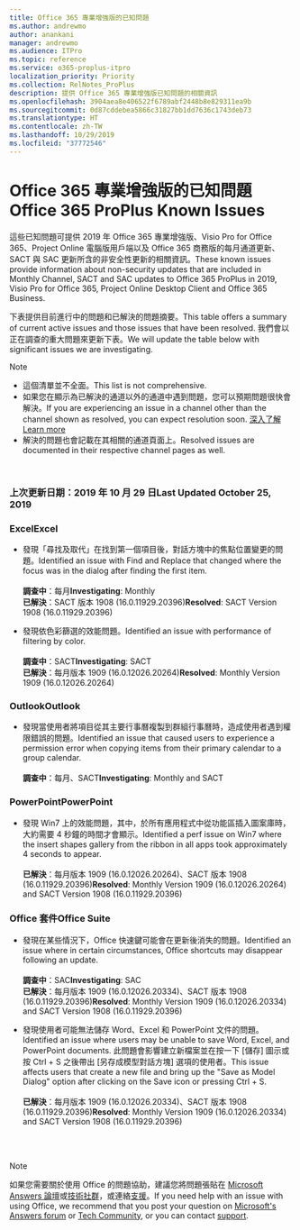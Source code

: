 ```yaml
---
title: Office 365 專業增強版的已知問題
ms.author: andrewmo
author: anankani
manager: andrewmo
ms.audience: ITPro
ms.topic: reference
ms.service: o365-proplus-itpro
localization_priority: Priority
ms.collection: RelNotes_ProPlus
description: 提供 Office 365 專業增強版已知問題的相關資訊
ms.openlocfilehash: 3904aea8e406522f6789abf2448b8e829311ea9b
ms.sourcegitcommit: 0d87cddebea5866c31827bb1dd7636c1743deb73
ms.translationtype: HT
ms.contentlocale: zh-TW
ms.lasthandoff: 10/29/2019
ms.locfileid: "37772546"
---
```

# <a name="office-365-proplus-known-issues"></a><span data-ttu-id="90de5-103">Office 365 專業增強版的已知問題</span><span class="sxs-lookup"><span data-stu-id="90de5-103">Office 365 ProPlus Known Issues</span></span>

<span data-ttu-id="90de5-104">這些已知問題可提供 2019 年 Office 365 專業增強版、Visio Pro for Office 365、Project Online 電腦版用戶端以及 Office 365 商務版的每月通道更新、SACT 與 SAC 更新所含的非安全性更新的相關資訊。</span><span class="sxs-lookup"><span data-stu-id="90de5-104">These known issues provide information about non-security updates that are included in Monthly Channel, SACT and SAC updates to Office 365 ProPlus in 2019, Visio Pro for Office 365, Project Online Desktop Client and Office 365 Business.</span></span>

<span data-ttu-id="90de5-105">下表提供目前進行中的問題和已解決的問題摘要。</span><span class="sxs-lookup"><span data-stu-id="90de5-105">This table offers a summary of current active issues and those issues that have been resolved.</span></span>  <span data-ttu-id="90de5-106">我們會以正在調查的重大問題來更新下表。</span><span class="sxs-lookup"><span data-stu-id="90de5-106">We will update the table below with significant issues we are investigating.</span></span>

> [!NOTE]
>- <span data-ttu-id="90de5-107">這個清單並不全面。</span><span class="sxs-lookup"><span data-stu-id="90de5-107">This list is not comprehensive.</span></span>
>- <span data-ttu-id="90de5-108">如果您在顯示為已解決的通道以外的通道中遇到問題，您可以預期問題很快會解決。</span><span class="sxs-lookup"><span data-stu-id="90de5-108">If you are experiencing an issue in a channel other than the channel shown as resolved, you can expect resolution soon.</span></span> [<span data-ttu-id="90de5-109">深入了解</span><span class="sxs-lookup"><span data-stu-id="90de5-109">Learn more</span></span>](https://docs.microsoft.com/zh-TW/DeployOffice/overview-of-update-channels-for-office-365-proplus#BKMK_SAC)
>- <span data-ttu-id="90de5-110">解決的問題也會記載在其相關的通道頁面上。</span><span class="sxs-lookup"><span data-stu-id="90de5-110">Resolved issues are documented in their respective channel pages as well.</span></span>

<br>

### <a name="last-updated-october-29-2019"></a><span data-ttu-id="90de5-111">上次更新日期：2019 年 10 月 29 日</span><span class="sxs-lookup"><span data-stu-id="90de5-111">Last Updated October 25, 2019</span></span>

### <a name="excel"></a><span data-ttu-id="90de5-112">Excel</span><span class="sxs-lookup"><span data-stu-id="90de5-112">Excel</span></span>
- <span data-ttu-id="90de5-113">發現「尋找及取代」在找到第一個項目後，對話方塊中的焦點位置變更的問題。</span><span class="sxs-lookup"><span data-stu-id="90de5-113">Identified an issue with Find and Replace that changed where the focus was in the dialog after finding the first item.</span></span> <br><br>
<span data-ttu-id="90de5-114">**調查中**：每月</span><span class="sxs-lookup"><span data-stu-id="90de5-114">**Investigating**: Monthly</span></span> <br><span data-ttu-id="90de5-115">**已解決**：SACT 版本 1908 (16.0.11929.20396)</span><span class="sxs-lookup"><span data-stu-id="90de5-115">**Resolved**: SACT Version 1908 (16.0.11929.20396)</span></span>

- <span data-ttu-id="90de5-116">發現依色彩篩選的效能問題。</span><span class="sxs-lookup"><span data-stu-id="90de5-116">Identified an issue with performance of filtering by color.</span></span> <br><br><span data-ttu-id="90de5-117">**調查中**：SACT</span><span class="sxs-lookup"><span data-stu-id="90de5-117">**Investigating**: SACT</span></span> <br><span data-ttu-id="90de5-118">**已解決**：每月版本 1909 (16.0.12026.20264)</span><span class="sxs-lookup"><span data-stu-id="90de5-118">**Resolved**: Monthly Version 1909 (16.0.12026.20264)</span></span>
### <a name="outlook"></a><span data-ttu-id="90de5-119">Outlook</span><span class="sxs-lookup"><span data-stu-id="90de5-119">Outlook</span></span>
- <span data-ttu-id="90de5-120">發現當使用者將項目從其主要行事曆複製到群組行事曆時，造成使用者遇到權限錯誤的問題。</span><span class="sxs-lookup"><span data-stu-id="90de5-120">Identified an issue that caused users to experience a permission error when copying items from their primary calendar to a group calendar.</span></span> <br> <br><span data-ttu-id="90de5-121">**調查中**：每月、SACT</span><span class="sxs-lookup"><span data-stu-id="90de5-121">**Investigating**: Monthly and SACT</span></span>
### <a name="powerpoint"></a><span data-ttu-id="90de5-122">PowerPoint</span><span class="sxs-lookup"><span data-stu-id="90de5-122">PowerPoint</span></span>
- <span data-ttu-id="90de5-123">發現 Win7 上的效能問題，其中，於所有應用程式中從功能區插入圖案庫時，大約需要 4 秒鐘的時間才會顯示。</span><span class="sxs-lookup"><span data-stu-id="90de5-123">Identified a perf issue on Win7 where the insert shapes gallery from the ribbon in all apps took approximately 4 seconds to appear.</span></span><br><br><span data-ttu-id="90de5-124">**已解決**：每月版本 1909 (16.0.12026.20264)、SACT 版本 1908 (16.0.11929.20396)</span><span class="sxs-lookup"><span data-stu-id="90de5-124">**Resolved**: Monthly Version 1909 (16.0.12026.20264) and SACT Version 1908 (16.0.11929.20396)</span></span>

### <a name="office-suite"></a><span data-ttu-id="90de5-125">Office 套件</span><span class="sxs-lookup"><span data-stu-id="90de5-125">Office Suite</span></span>
- <span data-ttu-id="90de5-126">發現在某些情況下，Office 快速鍵可能會在更新後消失的問題。</span><span class="sxs-lookup"><span data-stu-id="90de5-126">Identified an issue where in certain circumstances, Office shortcuts may disappear following an update.</span></span><br><br><span data-ttu-id="90de5-127">**調查中**：SAC</span><span class="sxs-lookup"><span data-stu-id="90de5-127">**Investigating**: SAC</span></span><br> <span data-ttu-id="90de5-128">**已解決**：每月版本 1909 (16.0.12026.20334)、SACT 版本 1908 (16.0.11929.20396)</span><span class="sxs-lookup"><span data-stu-id="90de5-128">**Resolved**: Monthly Version 1909 (16.0.12026.20334) and SACT Version 1908 (16.0.11929.20396)</span></span>

- <span data-ttu-id="90de5-129">發現使用者可能無法儲存 Word、Excel 和 PowerPoint 文件的問題。</span><span class="sxs-lookup"><span data-stu-id="90de5-129">Identified an issue where users may be unable to save Word, Excel, and PowerPoint documents.</span></span>  <span data-ttu-id="90de5-130">此問題會影響建立新檔案並在按一下 [儲存] 圖示或按 Ctrl + S 之後帶出 [另存成模型對話方塊] 選項的使用者。</span><span class="sxs-lookup"><span data-stu-id="90de5-130">This issue affects users that create a new file and bring up the "Save as Model Dialog" option after clicking on the Save icon or pressing Ctrl + S.</span></span><br><br> <span data-ttu-id="90de5-131">**已解決**：每月版本 1909 (16.0.12026.20334)、SACT 版本 1908 (16.0.11929.20396)</span><span class="sxs-lookup"><span data-stu-id="90de5-131">**Resolved**: Monthly Version 1909 (16.0.12026.20334) and SACT Version 1908 (16.0.11929.20396)</span></span>

<br>
<br>

> [!NOTE]
> <span data-ttu-id="90de5-132">如果您需要關於使用 Office 的問題協助，建議您將問題張貼在 [Microsoft Answers 論壇](https://answers.microsoft.com/)或[技術社群](https://techcommunity.microsoft.com/)，或連絡[支援](https://support.microsoft.com/contactus)。</span><span class="sxs-lookup"><span data-stu-id="90de5-132">If you need help with an issue with using Office, we recommend that you post your question on [Microsoft's Answers forum](https://answers.microsoft.com/) or [Tech Community](https://techcommunity.microsoft.com/), or you can contact [support](https://support.microsoft.com/contactus).</span></span>
